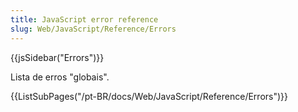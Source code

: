 ```yaml
---
title: JavaScript error reference
slug: Web/JavaScript/Reference/Errors
---
```

{{jsSidebar("Errors")}}

Lista de erros "globais".

{{ListSubPages("/pt-BR/docs/Web/JavaScript/Reference/Errors")}}
